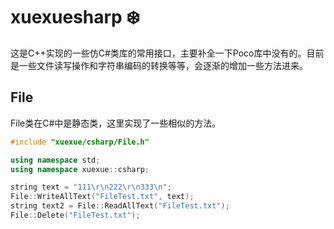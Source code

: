 # xuexuesharp :snowflake:

这是C++实现的一些仿C#类库的常用接口，主要补全一下Poco库中没有的。目前是一些文件读写操作和字符串编码的转换等等，会逐渐的增加一些方法进来。

## File
File类在C#中是静态类，这里实现了一些相似的方法。

``` cpp
#include "xuexue/csharp/File.h"

using namespace std;
using namespace xuexue::csharp;

string text = "111\r\n222\r\n333\n";
File::WriteAllText("FileTest.txt", text);
string text2 = File::ReadAllText("FileTest.txt");
File::Delete("FileTest.txt");
```